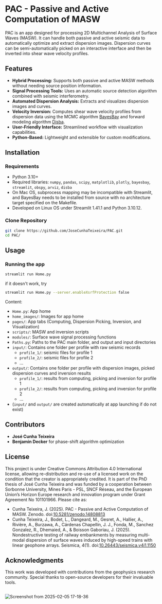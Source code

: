 # PAC - Passive and Active Computation of MASW

PAC is an app designed for processing 2D Multichannel Analysis of Surface Waves (MASW).
It can handle both passive and active seismic data to automatically optimize and extract dispersion images.
Dispersion curves can be semi-automatically picked on an interactive interface and then be inverted into shear wave velocity profiles.

## Features
- **Hybrid Processing:** Supports both passive and active MASW methods without needing source position information.
- **Signal Processing Tools:** Uses an automatic source detection algorithm combined with seismic interferometry.
- **Automated Dispersion Analysis:** Extracts and visualizes dispersion images and curves.
- **Velocity Inversion:** Computes shear wave velocity profiles from dispersion data using the MCMC algorithm [BayesBay](https://bayes-bay.readthedocs.io/en/latest/#) and forward modeling algorithm [Disba](https://github.com/keurfonluu/disba).
- **User-Friendly Interface:** Streamlined workflow with visualization capabilities.
- **Python-Based:** Lightweight and extensible for custom modifications.

## Installation
### Requirements
- Python 3.10+
- Required libraries: `numpy`, `pandas`, `scipy`, `matplotlib`, `plotly`, `bayesbay`, `streamlit`, `obspy`, `arviz`, `disba`
- On Mac OS, subprocess mapping may be incompatible with Streamlit, and BayesBay needs to be installed from source with no architecture target specified on the Makefile.
- Developed on Linux OS under Streamlit 1.41.1 and Python 3.10.12.

### Clone Repository
```sh
git clone https://github.com/JoseCunhaTeixeira/PAC.git
cd PAC/
```

## Usage
### Running the app
```sh
streamlit run Home.py
```
if it doesn't work, try
```sh
streamlit run Home.py --server.enableXsrfProtection false
```

Content:
- `Home.py`: App home
- `home_images/`: Images for app home
- `pages/`: App tabs (Computing, Dispersion Picking, Inversion, and Visualization)
- `scripts/`: MASW and inversion scripts
- `modules/`: Surface wave signal processing functions
- `Paths.py`: Paths to the PAC main folder, and output and input directories
- `input/`: Contains one folder per profile with raw seismic records
    - `profile_1/`: seismic files for profile 1
    - `profile_2/`: seismic files for profile 2
    - ...
- `output/`: Contains one folder per profile with dispersion images, picked dispersion curves and inversion results
    - `profile_1/`: results from computing, picking and inversion for profile 1
    - `profile_2/`: results from computing, picking and inversion for profile 2
    - ...
- (`input/` and `output/` are created automatically at app launching if do not exist)

## Contributors
- **José Cunha Teixeira**
- **Benjamin Decker** for phase-shift algorithm optimization
  
## License
This project is under Creative Commons Attribution 4.0 International license, allowing re-distribution and re-use of a licensed work on the condition that the creator is appropriately credited.
It is part of the PhD thesis of José Cunha Teixeira and was funded by a cooperation between Sorbonne University, Mines Paris - PSL, SNCF Réseau, and the European Union’s Horizon Europe research and innovation program under Grant Agreement No 101101966.
Please cite as:
- Cunha Teixeira, J. (2025). PAC - Passive and Active Computation of MASW. Zenodo. doi:[10.5281/zenodo.14808813](https://doi.org/10.5281/zenodo.14808813)
- Cunha Teixeira, J., Bodet, L., Dangeard, M., Gesret, A., Hallier, A., Rivière, A., Burzawa, A., Cárdenas Chapellín, J. J., Fonda, M., Sanchez Gonzalez, R., Dhemaied, A., & Boisson Gaboriau, J. (2025). Nondestructive testing of railway embankments by measuring multi-modal dispersion of surface waves induced by high-speed trains with linear geophone arrays. Seismica, 4(1). doi:[10.26443/seismica.v4i1.1150](https://doi.org/10.26443/seismica.v4i1.1150)

## Acknowledgments
This work was developed with contributions from the geophysics research community. Special thanks to open-source developers for their invaluable tools.

## 
![Screenshot from 2025-02-05 17-18-36](https://github.com/user-attachments/assets/21b6df52-0a08-4fad-99af-78fe181f0bc3)
